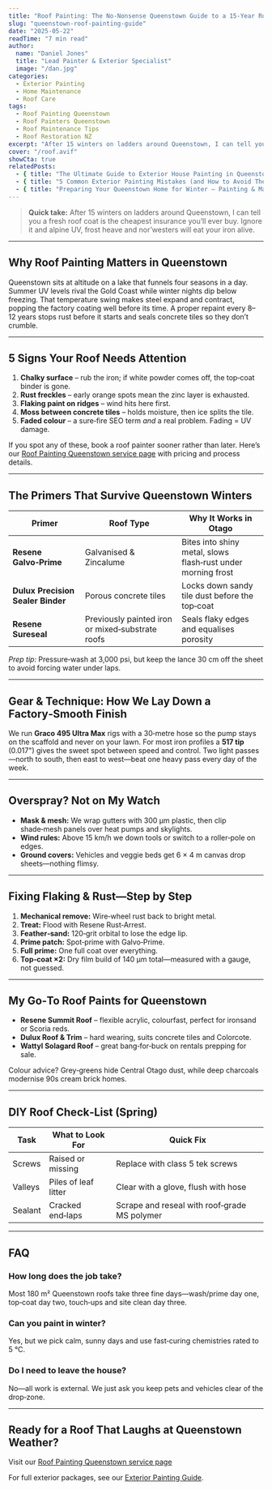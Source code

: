 ```yaml
---
title: "Roof Painting: The No‑Nonsense Queenstown Guide to a 15‑Year Roof"
slug: "queenstown-roof-painting-guide"
date: "2025-05-22"
readTime: "7 min read"
author:
  name: "Daniel Jones"
  title: "Lead Painter & Exterior Specialist"
  image: "/dan.jpg"
categories:
  - Exterior Painting
  - Home Maintenance
  - Roof Care
tags:
  - Roof Painting Queenstown
  - Roof Painters Queenstown
  - Roof Maintenance Tips
  - Roof Restoration NZ
excerpt: "After 15 winters on ladders around Queenstown, I can tell you a fresh roof coat is the cheapest insurance you'll ever buy. Here's how to make it last 15 years."
cover: "/roof.avif"
showCta: true
relatedPosts:
  - { title: "The Ultimate Guide to Exterior House Painting in Queenstown", slug: "exterior-house-painting-queenstown-guide", image: "/exteriors/exterior-render-repaint-queenstown.jpg" }
  - { title: "5 Common Exterior Painting Mistakes (and How to Avoid Them)", slug: "common-exterior-painting-mistakes", image: "/article-8.jpg" }
  - { title: "Preparing Your Queenstown Home for Winter – Painting & Maintenance Checklist", slug: "queenstown-winter-painting-checklist", image: "/exteriors/exterior-painting-in-queenstown.jpg" }
---
```


> **Quick take:** After 15 winters on ladders around Queenstown, I can tell you a fresh roof coat is the cheapest insurance you’ll ever buy. Ignore it and alpine UV, frost heave and nor’westers will eat your iron alive.

---

## Why Roof Painting Matters in Queenstown

Queenstown sits at altitude on a lake that funnels four seasons in a day. Summer UV levels rival the Gold Coast while winter nights dip below freezing. That temperature swing makes steel expand and contract, popping the factory coating well before its time. A proper repaint every 8–12 years stops rust before it starts and seals concrete tiles so they don’t crumble.

---

## 5 Signs Your Roof Needs Attention

1. **Chalky surface** – rub the iron; if white powder comes off, the top‑coat binder is gone.  
2. **Rust freckles** – early orange spots mean the zinc layer is exhausted.  
3. **Flaking paint on ridges** – wind hits here first.  
4. **Moss between concrete tiles** – holds moisture, then ice splits the tile.  
5. **Faded colour** – a sure‑fire SEO term *and* a real problem. Fading = UV damage.

If you spot any of these, book a roof painter sooner rather than later. Here’s our [Roof Painting Queenstown service page](/roof-painting-queenstown) with pricing and process details.

---

## The Primers That Survive Queenstown Winters

| Primer | Roof Type | Why It Works in Otago |
|--------|-----------|-----------------------|
| **Resene Galvo‑Prime** | Galvanised & Zincalume | Bites into shiny metal, slows flash‑rust under morning frost |
| **Dulux Precision Sealer Binder** | Porous concrete tiles | Locks down sandy tile dust before the top‑coat |
| **Resene Sureseal** | Previously painted iron or mixed‑substrate roofs | Seals flaky edges and equalises porosity |

*Prep tip:* Pressure‑wash at 3,000 psi, but keep the lance 30 cm off the sheet to avoid forcing water under laps.

---

## Gear & Technique: How We Lay Down a Factory‑Smooth Finish

We run **Graco 495 Ultra Max** rigs with a 30‑metre hose so the pump stays on the scaffold and never on your lawn. For most iron profiles a **517 tip** (0.017") gives the sweet spot between speed and control. Two light passes—north to south, then east to west—beat one heavy pass every day of the week.

<!-- *Local anecdote:* On a windswept Kelvin Heights job last autumn we finished the second coat by 2 pm, right before the lake breezed up. Because the paint had already skinned, zero overspray landed on the neighbour’s brand‑new Audi—saving me an awkward phone call and proving the value of good scheduling. -->

---

## Overspray? Not on My Watch

- **Mask & mesh:** We wrap gutters with 300 µm plastic, then clip shade‑mesh panels over heat pumps and skylights.  
- **Wind rules:** Above 15 km/h we down tools or switch to a roller‑pole on edges.  
- **Ground covers:** Vehicles and veggie beds get 6 × 4 m canvas drop sheets—nothing flimsy.

---

## Fixing Flaking & Rust—Step by Step

1. **Mechanical remove:** Wire‑wheel rust back to bright metal.  
2. **Treat:** Flood with Resene Rust‑Arrest.  
3. **Feather‑sand:** 120‑grit orbital to lose the edge lip.  
4. **Prime patch:** Spot‑prime with Galvo‑Prime.  
5. **Full prime:** One full coat over everything.  
6. **Top‑coat ×2:**  Dry film build of 140 µm total—measured with a gauge, not guessed.

---

## My Go‑To Roof Paints for Queenstown

- **Resene Summit Roof** – flexible acrylic, colourfast, perfect for ironsand or Scoria reds.  
- **Dulux Roof & Trim** – hard wearing, suits concrete tiles and Colorcote.  
- **Wattyl Solagard Roof** – great bang‑for‑buck on rentals prepping for sale.

Colour advice? Grey‑greens hide Central Otago dust, while deep charcoals modernise 90s cream brick homes.

---

## DIY Roof Check‑List (Spring)

| Task | What to Look For | Quick Fix |
|------|-----------------|-----------|
| Screws | Raised or missing | Replace with class 5 tek screws |
| Valleys | Piles of leaf litter | Clear with a glove, flush with hose |
| Sealant | Cracked end‑laps | Scrape and reseal with roof‑grade MS polymer |

<!-- ---

## What Does Professional Roof Painting Cost in Queenstown?

Expect **$35–$45 + GST per square metre** for a full prep, prime and two‑coat system on iron. Tile roofs sit higher due to sealing and edge work. A quality repaint routinely adds **3–5 ×** its cost to resale price according to local agents. -->

---

## FAQ

### How long does the job take?

Most 180 m² Queenstown roofs take three fine days—wash/prime day one, top‑coat day two, touch‑ups and site clean day three.

### Can you paint in winter?

Yes, but we pick calm, sunny days and use fast‑curing chemistries rated to 5 °C.

### Do I need to leave the house?

No—all work is external. We just ask you keep pets and vehicles clear of the drop‑zone.

---

## Ready for a Roof That Laughs at Queenstown Weather?

Visit our [Roof Painting Queenstown service page](/roof-painting-queenstown) 

For full exterior packages, see our [Exterior Painting Guide](./exterior-house-painting-queenstown-guide).